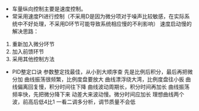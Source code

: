 - 车量纵向控制主要是速度控制。
- 常采用速度PI进行控制（不采用D是因为微分项对于噪声比较敏感，在实际系统中不好处理，不采用D环节可能导致系统相应慢的不利影响）
速度启动慢的解决思路：
1. 重新加入微分环节
2. 加入前馈环节
3. 采用其他控制方法

- PID整定口诀
参数整定找最佳，从小到大顺序查 
先是比例后积分，最后再把微分加 
曲线振荡很频繁，比例度盘要放大 
曲线漂浮绕大湾，比例度盘往小扳 
曲线偏离回复慢，积分时间往下降 
曲线波动周期长，积分时间再加长 
曲线振荡频率快，先把微分降下来 
动差大来波动慢。微分时间应加长 
理想曲线两个波，前高后低4比1 
一看二调多分析，调节质量不会低 
